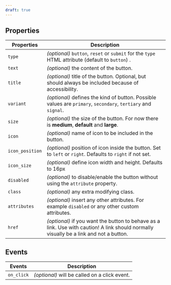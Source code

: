 ```yaml
---
draft: true
---
```


## Properties

| Properties      | Description                                                                                                                            |
| --------------- | -------------------------------------------------------------------------------------------------------------------------------------- |
| `type`          | _(optional)_ `button`, `reset` or `submit` for the `type` HTML attribute (default to `button`) .                                       |
| `text`          | _(optional)_ the content of the button.                                                                                                |
| `title`         | _(optional)_ title of the button. Optional, but should always be included because of accessibility.                                    |
| `variant`       | _(optional)_ defines the kind of button. Possible values are `primary`, `secondary`, `tertiary` and `signal`.                          |
| `size`          | _(optional)_ the size of the button. For now there is **medium**, **default** and **large**.                                           |
| `icon`          | _(optional)_ name of icon to be included in the button.                                                                                |
| `icon_position` | _(optional)_ position of icon inside the button. Set to `left` or `right`. Defaults to `right` if not set.                             |
| `icon_size`     | _(optional)_ define icon width and height. Defaults to 16px                                                                            |
| `disabled`      | _(optional)_ to disable/enable the button without using the `attribute` property.                                                      |
| `class`         | _(optional)_ any extra modifying class.                                                                                                |
| `attributes`    | _(optional)_ insert any other attributes. For example `disabled` or any other custom attributes.                                       |
| `href`          | _(optional)_ if you want the button to behave as a link. Use with caution! A link should normally visually be a link and not a button. |

## Events

| Events     | Description                                   |
| ---------- | --------------------------------------------- |
| `on_click` | _(optional)_ will be called on a click event. |
